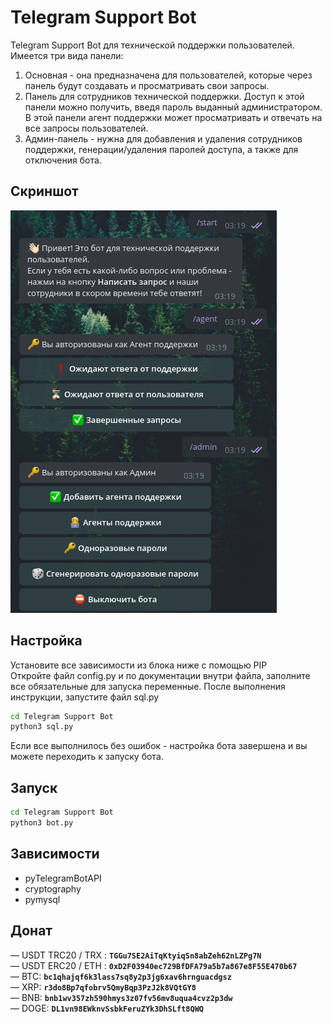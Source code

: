 # Telegram Support Bot

Telegram Support Bot для технической поддержки пользователей.
Имеется три вида панели:
1. Основная - она предназначена для пользователей, которые через панель будут создавать и просматривать свои запросы.
2. Панель для сотрудников технической поддержки. Доступ к этой панели можно получить, введя пароль выданный администратором. В этой панели агент поддержки может просматривать и отвечать на все запросы пользователей.
3. Админ-панель - нужна для добавления и удаления сотрудников поддержки, генерации/удаления паролей доступа, а также для отключения бота.

## Скриншот
![Screenshot](https://github.com/Blazzerrr/TelegramSupportBot/blob/master/image.png) 

## Настройка
Установите все зависимости из блока ниже с помощью PIP</br>
Откройте файл config.py и по документации внутри файла, заполните все обязательные для запуска переменные.
После выполнения инструкции, запустите файл sql.py
```bash
cd Telegram Support Bot
python3 sql.py
```
Если все выполнилось без ошибок - настройка бота завершена и вы можете переходить к запуску бота.

## Запуск
```bash
cd Telegram Support Bot
python3 bot.py
```

## Зависимости
- pyTelegramBotAPI
- cryptography
- pymysql

## Донат
— USDT TRC20 / TRX : **<code>TGGu7SE2AiTqKtyiqSn8abZeh62nLZPg7N</code>**</br>
— USDT ERC20 / ETH : **<code>0xD2F03940ec729BfDFA79a5b7a867e8F55E470b67</code>**</br>
— BTC: **<code>bc1qhajqf6k3lass7sq8y2p3jg6xav6hrnguacdgsz</code>**</br>
— XRP: **<code>r3do8Bp7qfobrv5QmyBqp3PzJ2k8VQtGY8</code>**</br>
— BNB: **<code>bnb1wv357zh590hmys3z07fv56mv8uqua4cvz2p3dw</code>**</br>
— DOGE: **<code>DL1vn98EWknvSsbkFeruZYk3DhSLft8QWQ</code>**
